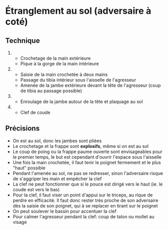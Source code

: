 # Étranglement au sol (adversaire à coté)

## Technique
1.  - Crochetage de la main extérieure
    - Pique à la gorge de la main intérieure
2.  - Saisie de la main crochetée à deux mains
    - Passage du tibia intérieur sous l'aisselle de l'agresseur
    - Amenée de la jambe extérieure devant la tête de l'agresseur (coup de tibia au passage possible)
3.  - Enroulage de la jambe autour de la tête et plaquage au sol
4.  - Clef de coude

## Précisions
- On est au sol, donc les jambes sont pliées
- Le crochetage et la frappe sont **explosifs**, même si on est au sol
- Le coup de poing ou la frappe paume ouverte sont envisageables pour le premier temps, le but est cependant d'ouvrir l'espace sous l'aisselle
- Une fois la main crochetée, il faut tenir le poignet fermement et le plus "haut" possible
- Pendant l'amenée au sol, ne pas se redresser, sinon l'adversaire risque de s'aggriper les main et empêcher la clef
- La clef ne peut fonctionner que si le pouce est dirigé vers le haut (ie. le coude est vers le bas)
- Pour la clef, il faut viser un point d'appui sur le triceps, au rique de perdre en efficacité. Il faut donc rester très proche de son adversaire dès la saisie de son poignet, qui à se replacer en tirant sur le poignet
- On peut soulever le bassin pour accentuer la clef
- Pour calmer l'agresseur pendant la clef: coup de talon ou mollet au visage
